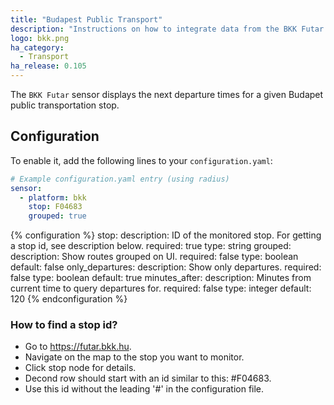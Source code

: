```yaml
---
title: "Budapest Public Transport"
description: "Instructions on how to integrate data from the BKK Futar API into Home Assistant."
logo: bkk.png
ha_category:
  - Transport
ha_release: 0.105
---
```


The `BKK Futar` sensor displays the next departure times for a given Budapet public transportation stop.

## Configuration

To enable it, add the following lines to your `configuration.yaml`:

```yaml
# Example configuration.yaml entry (using radius)
sensor:
  - platform: bkk
    stop: F04683
    grouped: true
```

{% configuration %}
stop:
  description: ID of the monitored stop. For getting a stop id, see description below.
  required: true
  type: string
grouped:
  description: Show routes grouped on UI.
  required: false
  type: boolean
  default: false
only_departures:
  description: Show only departures.
  required: false
  type: boolean
  default: true
minutes_after:
  description: Minutes from current time to query departures for.
  required: false
  type: integer
  default: 120
{% endconfiguration %}

### How to find a stop id?

- Go to <https://futar.bkk.hu>.
- Navigate on the map to the stop you want to monitor.
- Click stop node for details.
- Decond row should start with an id similar to this: #F04683. 
- Use this id without the leading '#' in the configuration file.
